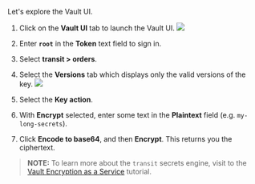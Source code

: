 Let's explore the Vault UI.

1. Click on the **Vault UI** tab to launch the Vault UI.
  ![](https://education-yh.s3-us-west-2.amazonaws.com/screenshots/katacoda-vault-ui.png)

1. Enter **`root`** in the **Token** text field to sign in.

1. Select **transit > orders**.

1. Select the **Versions** tab which displays only the valid versions of the key. 
  ![](https://education-yh.s3-us-west-2.amazonaws.com/screenshots/vault-ui-transit-versions.png)

1. Select the **Key action**.

1. With **Encrypt** selected, enter some text in the **Plaintext** field (e.g. `my-long-secrets`).

1. Click **Encode to base64**, and then **Encrypt**. This returns you the ciphertext.

> **NOTE:** To learn more about the `transit` secrets engine, visit to the [Vault Encryption as a Service](https://www.katacoda.com/hashicorp/scenarios/vault-transit) tutorial.
